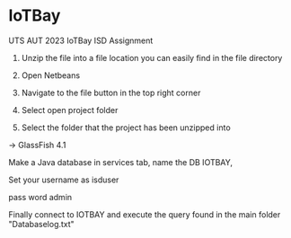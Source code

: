 # IoTBay
UTS AUT 2023 IoTBay ISD Assignment

1. Unzip the file into a file location you can easily find in the file directory

2. Open Netbeans 

3. Navigate to the file button in the top right corner

4. Select open project folder

5. Select the folder that the project has been unzipped into

-> GlassFish 4.1

Make a Java database in services tab, name the DB IOTBAY, 

Set your username as isduser

pass word admin 

Finally connect to IOTBAY and execute the query found in the main folder "Databaselog.txt"


